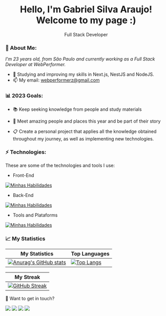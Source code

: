 <h1 align='center'>
  Hello, I'm Gabriel Silva Araujo!
  <br/>
  Welcome to my page :)
</h1>
<p align='center'>
  Full Stack Developer
</p>

### 💚 About Me:

<p>
  <em>
    I'm 23 years old, from São Paulo and currently working as a Full Stack Developer at WebPerformer.
  </em>
</p>

- 🌱 Studying and improving my skills in Next.js, NestJS and NodeJS.
- 📫 My email: webperformerz@gmail.com

### 📊 2023 Goals:

- 📚 Keep seeking knowledge from people and study materials

- 💙 Meet amazing people and places this year and be part of their story

- 📋 Create a personal project that applies all the knowledge obtained throughout my journey, as well as implementing new technologies.


### ⚡ Technologies:

These are some of the technologies and tools I use:

- Front-End

[![Minhas Habilidades](https://skillicons.dev/icons?i=html,css,js,ts,react,next,styledcomponents,tailwind,materialui)](https://skillicons.dev)

- Back-End

[![Minhas Habilidades](https://skillicons.dev/icons?i=nodejs,express,nest,mongodb)](https://skillicons.dev)

- Tools and Plataforms

[![Minhas Habilidades](https://skillicons.dev/icons?i=git,githubactions,gitlab,figma)](https://skillicons.dev)

### 📈 My Statistics

| My Statistics                                                                                                                                                            | Top Languages                                                                                                                                                                    |
| ------------------------------------------------------------------------------------------------------------------------------------------------------------------------ | ---------------------------------------------------------------------------------------------------------------------------------------------------------------------------------- |
| [![Anurag's GitHub stats](https://github-readme-stats.vercel.app/api?username=WebPerformer&show_icons=true&title_color=2AE98C&bg_color=18181B&text_color=FFFFFF&icon_color=2AE98C&height=180em)](https://github.com/WebPerformer/github-readme-stats) | [![Top Langs](https://github-readme-stats.vercel.app/api/top-langs/?username=WebPerformer&layout=compact&title_color=2AE98C&bg_color=18181B&text_color=FFFFFF&icon_color=2AE98C&height=100)](https://github.com/WebPerformer/github-readme-stats)

| My Streak                                                                                                                                                             |
| ----------------------------------------------------------------------------------------------------------------------------------------------------------------------- |
| [![GitHub Streak](https://streak-stats.demolab.com?user=WebPerformer&theme=highcontrast&background=18181B&stroke=2AE98C&border=2AE98C&ring=2AE98C&fire=2AE98C&currStreakLabel=2AE98C&sideLabels=2AE98C)](https://git.io/streak-stats) |

💬 Want to get in touch?

<div>
  <a href="https://next-new-portfolio.vercel.app/" target="_blank"><img  src="https://img.shields.io/badge/website-000000?style=for-the-badge&logo=About.me&logoColor=white" target="_blank"></a>
  <a href="https://www.linkedin.com/in/mystgabriel/" target="_blank"><img  src="https://img.shields.io/badge/LinkedIn-0077B5?style=for-the-badge&logo=linkedin&logoColor=white" target="_blank"></a>
  <a href="mailto:webperformerz@gmail.com" target="_blank"><img  src="https://img.shields.io/badge/Gmail-D14836?style=for-the-badge&logo=gmail&logoColor=white" target="_blank"></a>
  <a href="https://api.whatsapp.com/send?phone=5511915657659" target="_blank"><img  src="https://img.shields.io/badge/WhatsApp-25D366?style=for-the-badge&logo=whatsapp&logoColor=white" target="_blank"></a>
</div>

